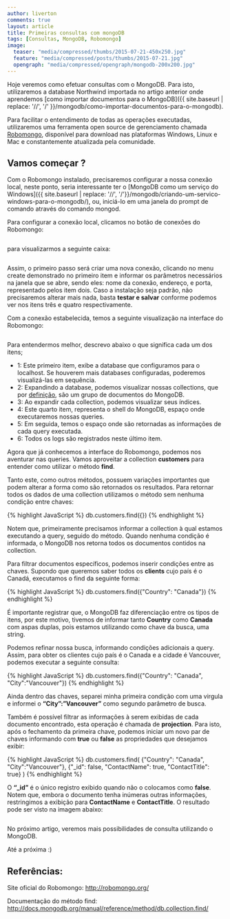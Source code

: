 ```yaml
---
author: liverton
comments: true
layout: article
title: Primeiras consultas com mongoDB
tags: [Consultas, MongoDB, Robomongo]
image:
  teaser: "media/compressed/thumbs/2015-07-21-450x250.jpg"
  feature: "media/compressed/posts/thumbs/2015-07-21.jpg"
  opengraph: "media/compressed/opengraph/mongodb-200x200.jpg"
---
```


Hoje veremos como efetuar consultas com o MongoDB. Para isto, utilizaremos a database Northwind importada no artigo anterior onde aprendemos [como importar documentos para o MongoDB]({{ site.baseurl | replace: '//', '/' }}/mongodb/como-importar-documentos-para-o-mongodb).

Para facilitar o entendimento de todas as operações executadas, utilizaremos uma ferramenta open source de gerenciamento chamada [Robomongo](http://robomongo.org/), disponível para download nas plataformas Windows, Linux e Mac e constantemente atualizada pela comunidade.

## **Vamos começar ?**

Com o Robomongo instalado, precisaremos configurar a nossa conexão local, neste ponto, seria interessante ter o [MongoDB como um serviço do Windows]({{ site.baseurl | replace: '//', '/'}}/mongodb/criando-um-servico-windows-para-o-mongodb/), ou, iniciá-lo em uma janela do prompt de comando através do comando mongod.

Para configurar a conexão local, clicamos no botão de conexões do Robomongo:

<img src="{{ '/media/compressed/posts/2015-07-21/1.png' | prepend: site.baseurl }}" alt="">

para visualizarmos a seguinte caixa:

<img src="{{ '/media/compressed/posts/2015-07-21/2.png' | prepend: site.baseurl }}" alt="">

Assim, o primeiro passo será criar uma nova conexão, clicando no menu create demonstrado no primeiro item e informar os parâmetros necessários na janela que se abre, sendo eles: nome da conexão, endereço, e porta, representado pelos item dois. Caso a instalação seja padrão, não precisaremos alterar mais nada, basta **testar e salvar** conforme podemos ver nos itens três e quatro respectivamente.

Com a conexão estabelecida, temos a seguinte visualização na interface do Robomongo:

<img src="{{ '/media/compressed/posts/2015-07-21/3.png' | prepend: site.baseurl }}" alt="">

Para entendermos melhor, descrevo abaixo o que significa cada um dos itens;

- 1: Este primeiro item, exibe a database que configuramos para o localhost. Se houverem mais databases configuradas, poderemos visualizá-las em sequência.
- 2: Expandindo a database, podemos visualizar nossas collections, que por [definição](http://docs.mongodb.org/manual/reference/glossary/), são um grupo de documentos do MongoDB.
- 3: Ao expandir cada collection, podemos visualizar seus índices.
- 4: Este quarto item, representa o shell do MongoDB, espaço onde executaremos nossas queries.
- 5: Em seguida, temos o espaço onde são retornadas as informações de cada query executada.
- 6: Todos os logs são registrados neste último item.

Agora que já conhecemos a interface do Robomongo, podemos nos aventurar nas queries. Vamos aproveitar a collection **customers** para entender como utilizar o método **find**.

Tanto este, como outros métodos, possuem variações importantes que podem alterar a forma como são retornados os resultados. Para retornar todos os dados de uma collection utilizamos o método sem nenhuma condição entre chaves:

{% highlight JavaScript %}
db.customers.find({})
{% endhighlight %}

Notem que, primeiramente precisamos informar a collection à qual estamos executando a query, seguido do método. Quando nenhuma condição é informada, o MongoDB nos retorna todos os documentos contidos na collection.

Para filtrar documentos específicos, podemos inserir condições entre as chaves. Supondo que queremos saber todos os **clients** cujo país é o Canadá, executamos o find da seguinte forma:

{% highlight JavaScript %}
db.customers.find({"Country": "Canada"})
{% endhighlight %}

É importante registrar que, o MongoDB faz diferenciação entre os tipos de itens, por este motivo, tivemos de informar tanto **Country** como **Canada** com aspas duplas, pois estamos utilizando como chave da busca, uma string.

Podemos refinar nossa busca, informando condições adicionais a query. Assim, para obter os clientes cujo país é o Canada e a cidade é Vancouver, podemos executar a seguinte consulta:

{% highlight JavaScript %}
db.customers.find({"Country": "Canada", "City":"Vancouver"})
{% endhighlight %}

Ainda dentro das chaves, separei minha primeira condição com uma virgula e informei o **“City”:”Vancouver”** como segundo parâmetro de busca.

Também é possível filtrar as informações à serem exibidas de cada documento encontrado, esta operação é chamada de **projection**. Para isto, após o fechamento da primeira chave, podemos iniciar um novo par de chaves informando com **true** ou **false** as propriedades que desejamos exibir:

{% highlight JavaScript %}
db.customers.find(
    {"Country": "Canada", "City":"Vancouver"},
    {"_id": false, "ContactName": true, "ContactTitle": true}
)
{% endhighlight %}

O **“_id”** é o único registro exibido quando não o colocamos como **false**. Notem que, embora o documento tenha inúmeras outras informações, restringimos a exibição para **ContactName** e **ContactTitle**. O resultado pode ser visto na imagem abaixo:

<img src="{{ /media/compressed/posts/2015-07-21/3.png' | prepend: site.baseurl }}" alt="">

No próximo artigo, veremos mais possibilidades de consulta utilizando o MongoDB.

Até a próxima :)

## **Referências:**

Site oficial do Robomongo: http://robomongo.org/

Documentação do método find: http://docs.mongodb.org/manual/reference/method/db.collection.find/
